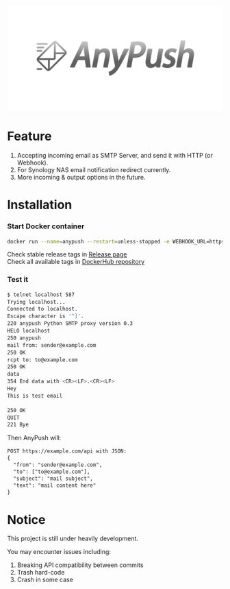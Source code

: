 ![](img/logo.png)

# Feature
1. Accepting incoming email as SMTP Server, and send it with HTTP (or Webhook).
2. For Synology NAS email notification redirect currently. 
3. More incoming & output options in the future.

# Installation
### Start Docker container
```bash
docker run --name=anypush --restart=unless-stopped -e WEBHOOK_URL=https://example.com/api -p 0.0.0.0:587:587 stonemoe/anypush:tag_name
```
Check stable release tags in [Release page](https://github.com/StoneMoe/AnyPush/releases)  
Check all available tags in [DockerHub repository](https://hub.docker.com/r/stonemoe/anypush/tags)

### Test it
```bash
$ telnet localhost 587
Trying localhost...
Connected to localhost.
Escape character is '^]'.
220 anypush Python SMTP proxy version 0.3
HELO localhost
250 anypush
mail from: sender@example.com
250 OK
rcpt to: to@example.com
250 OK
data
354 End data with <CR><LF>.<CR><LF>
Hey
This is test email

250 OK
QUIT
221 Bye
```

Then AnyPush will:
```
POST https://example.com/api with JSON:
{
  "from": "sender@example.com",
  "to": ["to@example.com"],
  "subject": "mail subject",
  "text": "mail content here"
}
```

# Notice
This project is still under heavily development.

You may encounter issues including:
1. Breaking API compatibility between commits
2. Trash hard-code
3. Crash in some case